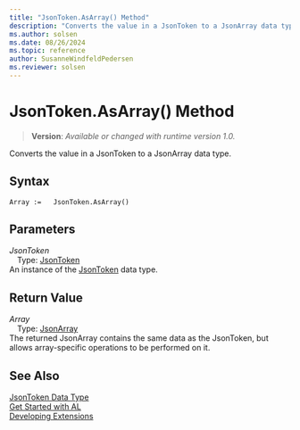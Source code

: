 ```yaml
---
title: "JsonToken.AsArray() Method"
description: "Converts the value in a JsonToken to a JsonArray data type."
ms.author: solsen
ms.date: 08/26/2024
ms.topic: reference
author: SusanneWindfeldPedersen
ms.reviewer: solsen
---
```

[//]: # (START>DO_NOT_EDIT)
[//]: # (IMPORTANT:Do not edit any of the content between here and the END>DO_NOT_EDIT.)
[//]: # (Any modifications should be made in the .xml files in the ModernDev repo.)
# JsonToken.AsArray() Method
> **Version**: _Available or changed with runtime version 1.0._

Converts the value in a JsonToken to a JsonArray data type.


## Syntax
```AL
Array :=   JsonToken.AsArray()
```
## Parameters
*JsonToken*  
&emsp;Type: [JsonToken](jsontoken-data-type.md)  
An instance of the [JsonToken](jsontoken-data-type.md) data type.  

## Return Value
*Array*  
&emsp;Type: [JsonArray](../jsonarray/jsonarray-data-type.md)  
The returned JsonArray contains the same data as the JsonToken, but allows array-specific operations to be performed on it.


[//]: # (IMPORTANT: END>DO_NOT_EDIT)
## See Also
[JsonToken Data Type](jsontoken-data-type.md)  
[Get Started with AL](../../devenv-get-started.md)  
[Developing Extensions](../../devenv-dev-overview.md)